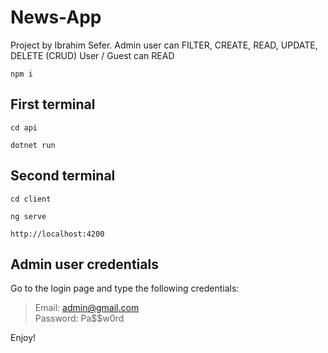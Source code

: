 # News-App

Project by Ibrahim Sefer.
Admin user can FILTER, CREATE, READ, UPDATE, DELETE (CRUD)
User / Guest can READ

``npm i`` <br>

## First terminal

``cd api`` <br>

``dotnet run``

## Second terminal

``cd client`` <br>

``ng serve``

``http://localhost:4200``

## Admin user credentials

Go to the login page and type the following credentials:

> Email: admin@gmail.com <br>
> Password: Pa$$w0rd

Enjoy!
